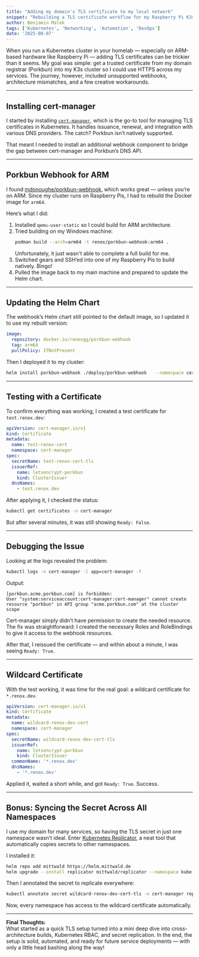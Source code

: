 ```yaml
---
title: "Adding my domain's TLS certificate to my local network"
snippet: "Rebuilding a TLS certificate workflow for my Raspberry Pi K3s cluster wasn’t straightforward — Porkbun’s webhook didn’t support ARM out of the box. Here’s how I rebuilt the image, integrated it with cert-manager, issued a wildcard cert, and synced it across all namespaces."
author: Benjamin Malek
tags: ['Kubernetes', 'Networking', 'Automation', 'DevOps']
date: '2025-08-07'
---
```


When you run a Kubernetes cluster in your homelab — especially on ARM-based hardware like Raspberry Pi — adding TLS certificates can be trickier than it seems. My goal was simple: get a trusted certificate from my domain registrar (Porkbun) into my K3s cluster so I could use HTTPS across my services. The journey, however, included unsupported webhooks, architecture mismatches, and a few creative workarounds.

---

## Installing cert-manager

I started by installing [`cert-manager`](https://cert-manager.io/), which is the go-to tool for managing TLS certificates in Kubernetes. It handles issuance, renewal, and integration with various DNS providers. The catch? Porkbun isn’t natively supported.  

That meant I needed to install an additional webhook component to bridge the gap between cert-manager and Porkbun’s DNS API.

---

## Porkbun Webhook for ARM

I found [mdonoughe/porkbun-webhook](https://github.com/mdonoughe/porkbun-webhook), which works great — unless you’re on ARM. Since my cluster runs on Raspberry Pis, I had to rebuild the Docker image for `arm64`.  

Here’s what I did:

1. Installed `qemu-user-static` so I could build for ARM architecture.  
2. Tried building on my Windows machine:
    ```bash
    podman build --arch=arm64 -t renox/porkbun-webhook:arm64 .
    ```
   Unfortunately, it just wasn't able to complete a full build for me.  
3. Switched gears and SSH’ed into one of my Raspberry Pis to build natively. Bingo!  
4. Pulled the image back to my main machine and prepared to update the Helm chart.

---

## Updating the Helm Chart

The webhook’s Helm chart still pointed to the default image, so I updated it to use my rebuilt version:

```yaml
image:
  repository: docker.io/renoxgg/porkbun-webhook
  tag: arm64
  pullPolicy: IfNotPresent
```

Then I deployed it to my cluster:

```bash
helm install porkbun-webhook ./deploy/porkbun-webhook   --namespace cert-manager   --set groupName=acme.renox.dev
```

---

## Testing with a Certificate

To confirm everything was working, I created a test certificate for `test.renox.dev`:

```yaml
apiVersion: cert-manager.io/v1
kind: Certificate
metadata:
  name: test-renox-cert
  namespace: cert-manager
spec:
  secretName: test-renox-cert-tls
  issuerRef:
    name: letsencrypt-porkbun
    kind: ClusterIssuer
  dnsNames:
    - test.renox.dev
```

After applying it, I checked the status:
```bash
kubectl get certificates -n cert-manager
```
But after several minutes, it was still showing `Ready: False`.

---

## Debugging the Issue

Looking at the logs revealed the problem:
```bash
kubectl logs -n cert-manager -l app=cert-manager -f
```
Output:
```
[porkbun.acme.porkbun.com] is forbidden:
User "system:serviceaccount:cert-manager:cert-manager" cannot create resource "porkbun" in API group "acme.porkbun.com" at the cluster scope
```

Cert-manager simply didn’t have permission to create the needed resource. The fix was straightforward: I created the necessary Roles and RoleBindings to give it access to the webhook resources.

After that, I reissued the certificate — and within about a minute, I was seeing `Ready: True`.

---

## Wildcard Certificate

With the test working, it was time for the real goal: a wildcard certificate for `*.renox.dev`.

```yaml
apiVersion: cert-manager.io/v1
kind: Certificate
metadata:
  name: wildcard-renox-dev-cert
  namespace: cert-manager
spec:
  secretName: wildcard-renox-dev-cert-tls
  issuerRef:
    name: letsencrypt-porkbun
    kind: ClusterIssuer
  commonName: '*.renox.dev'
  dnsNames:
    - '*.renox.dev'
```

Applied it, waited a short while, and got `Ready: True`. Success.

---

## Bonus: Syncing the Secret Across All Namespaces

I use my domain for many services, so having the TLS secret in just one namespace wasn’t ideal. Enter [Kubernetes Replicator](https://github.com/mittwald/kubernetes-replicator), a neat tool that automatically copies secrets to other namespaces.

I installed it:
```bash
helm repo add mittwald https://helm.mittwald.de
helm upgrade --install replicator mittwald/replicator --namespace kube-system
```

Then I annotated the secret to replicate everywhere:
```bash
kubectl annotate secret wildcard-renox-dev-cert-tls -n cert-manager replicator.v1.mittwald.de/replicate-to="*"
```

Now, every namespace has access to the wildcard certificate automatically.

---

**Final Thoughts:**  
What started as a quick TLS setup turned into a mini deep dive into cross-architecture builds, Kubernetes RBAC, and secret replication. In the end, the setup is solid, automated, and ready for future service deployments — with only a little head bashing along the way!
